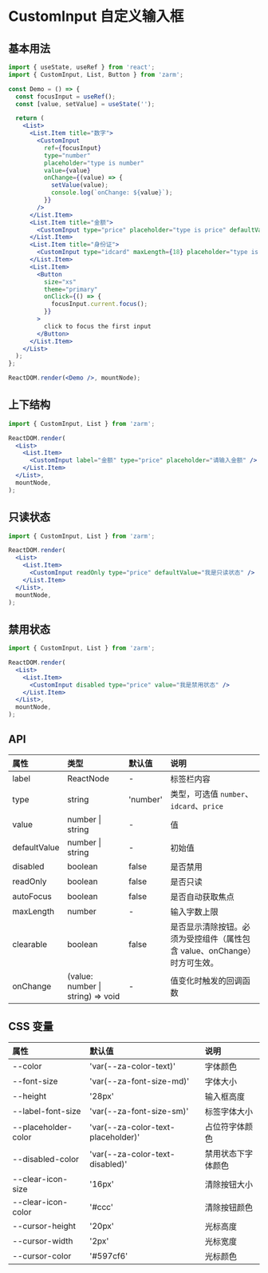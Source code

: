 # CustomInput 自定义输入框

## 基本用法

```jsx
import { useState, useRef } from 'react';
import { CustomInput, List, Button } from 'zarm';

const Demo = () => {
  const focusInput = useRef();
  const [value, setValue] = useState('');

  return (
    <List>
      <List.Item title="数字">
        <CustomInput
          ref={focusInput}
          type="number"
          placeholder="type is number"
          value={value}
          onChange={(value) => {
            setValue(value);
            console.log(`onChange: ${value}`);
          }}
        />
      </List.Item>
      <List.Item title="金额">
        <CustomInput type="price" placeholder="type is price" defaultValue="14.00" />
      </List.Item>
      <List.Item title="身份证">
        <CustomInput type="idcard" maxLength={18} placeholder="type is idcard" />
      </List.Item>
      <List.Item>
        <Button
          size="xs"
          theme="primary"
          onClick={() => {
            focusInput.current.focus();
          }}
        >
          click to focus the first input
        </Button>
      </List.Item>
    </List>
  );
};

ReactDOM.render(<Demo />, mountNode);
```

## 上下结构

```jsx
import { CustomInput, List } from 'zarm';

ReactDOM.render(
  <List>
    <List.Item>
      <CustomInput label="金额" type="price" placeholder="请输入金额" />
    </List.Item>
  </List>,
  mountNode,
);
```

## 只读状态

```jsx
import { CustomInput, List } from 'zarm';

ReactDOM.render(
  <List>
    <List.Item>
      <CustomInput readOnly type="price" defaultValue="我是只读状态" />
    </List.Item>
  </List>,
  mountNode,
);
```

## 禁用状态

```jsx
import { CustomInput, List } from 'zarm';

ReactDOM.render(
  <List>
    <List.Item>
      <CustomInput disabled type="price" value="我是禁用状态" />
    </List.Item>
  </List>,
  mountNode,
);
```

## API

| 属性         | 类型                              | 默认值   | 说明                                                                     |
| :----------- | :-------------------------------- | :------- | :----------------------------------------------------------------------- |
| label        | ReactNode                         | -        | 标签栏内容                                                               |
| type         | string                            | 'number' | 类型，可选值 `number`、`idcard`、`price`                                 |
| value        | number \| string                  | -        | 值                                                                       |
| defaultValue | number \| string                  | -        | 初始值                                                                   |
| disabled     | boolean                           | false    | 是否禁用                                                                 |
| readOnly     | boolean                           | false    | 是否只读                                                                 |
| autoFocus    | boolean                           | false    | 是否自动获取焦点                                                         |
| maxLength    | number                            | -        | 输入字数上限                                                             |
| clearable    | boolean                           | false    | 是否显示清除按钮。必须为受控组件（属性包含 value、onChange）时方可生效。 |
| onChange     | (value: number \| string) => void | -        | 值变化时触发的回调函数                                                   |

## CSS 变量

| 属性                | 默认值                             | 说明               |
| :------------------ | :--------------------------------- | :----------------- |
| --color             | 'var(--za-color-text)'             | 字体颜色           |
| --font-size         | 'var(--za-font-size-md)'           | 字体大小           |
| --height            | '28px'                             | 输入框高度         |
| --label-font-size   | 'var(--za-font-size-sm)'           | 标签字体大小       |
| --placeholder-color | 'var(--za-color-text-placeholder)' | 占位符字体颜色     |
| --disabled-color    | 'var(--za-color-text-disabled)'    | 禁用状态下字体颜色 |
| --clear-icon-size   | '16px'                             | 清除按钮大小       |
| --clear-icon-color  | '#ccc'                             | 清除按钮颜色       |
| --cursor-height     | '20px'                             | 光标高度           |
| --cursor-width      | '2px'                              | 光标宽度           |
| --cursor-color      | '#597cf6'                          | 光标颜色           |
